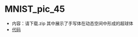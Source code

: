 # MNIST_pic_45
- 内容：请下载.zip 其中展示了手写体在动态空间中形成的超球体
- [代码](https://github.com/crazy3water/Dynamic-Hypersphere-Algorithm-for-Classification)
